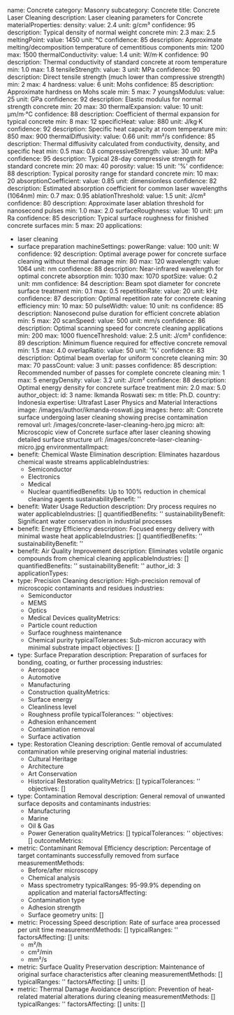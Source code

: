 name: Concrete
category: Masonry
subcategory: Concrete
title: Concrete Laser Cleaning
description: Laser cleaning parameters for Concrete
materialProperties:
  density:
    value: 2.4
    unit: g/cm³
    confidence: 95
    description: Typical density of normal weight concrete
    min: 2.3
    max: 2.5
  meltingPoint:
    value: 1450
    unit: °C
    confidence: 85
    description: Approximate melting/decomposition temperature of cementitious components
    min: 1200
    max: 1500
  thermalConductivity:
    value: 1.4
    unit: W/m·K
    confidence: 90
    description: Thermal conductivity of standard concrete at room temperature
    min: 1.0
    max: 1.8
  tensileStrength:
    value: 3
    unit: MPa
    confidence: 90
    description: Direct tensile strength (much lower than compressive strength)
    min: 2
    max: 4
  hardness:
    value: 6
    unit: Mohs
    confidence: 85
    description: Approximate hardness on Mohs scale
    min: 5
    max: 7
  youngsModulus:
    value: 25
    unit: GPa
    confidence: 92
    description: Elastic modulus for normal strength concrete
    min: 20
    max: 30
  thermalExpansion:
    value: 10
    unit: μm/m·°C
    confidence: 88
    description: Coefficient of thermal expansion for typical concrete
    min: 8
    max: 12
  specificHeat:
    value: 880
    unit: J/kg·K
    confidence: 92
    description: Specific heat capacity at room temperature
    min: 850
    max: 900
  thermalDiffusivity:
    value: 0.66
    unit: mm²/s
    confidence: 85
    description: Thermal diffusivity calculated from conductivity, density, and specific
      heat
    min: 0.5
    max: 0.8
  compressiveStrength:
    value: 30
    unit: MPa
    confidence: 95
    description: Typical 28-day compressive strength for standard concrete
    min: 20
    max: 40
  porosity:
    value: 15
    unit: '%'
    confidence: 88
    description: Typical porosity range for standard concrete
    min: 10
    max: 20
  absorptionCoefficient:
    value: 0.85
    unit: dimensionless
    confidence: 82
    description: Estimated absorption coefficient for common laser wavelengths (1064nm)
    min: 0.7
    max: 0.95
  ablationThreshold:
    value: 1.5
    unit: J/cm²
    confidence: 80
    description: Approximate laser ablation threshold for nanosecond pulses
    min: 1.0
    max: 2.0
  surfaceRoughness:
    value: 10
    unit: μm Ra
    confidence: 85
    description: Typical surface roughness for finished concrete surfaces
    min: 5
    max: 20
applications:
- laser cleaning
- surface preparation
machineSettings:
  powerRange:
    value: 100
    unit: W
    confidence: 92
    description: Optimal average power for concrete surface cleaning without thermal
      damage
    min: 80
    max: 120
  wavelength:
    value: 1064
    unit: nm
    confidence: 88
    description: Near-infrared wavelength for optimal concrete absorption
    min: 1030
    max: 1070
  spotSize:
    value: 0.2
    unit: mm
    confidence: 84
    description: Beam spot diameter for concrete surface treatment
    min: 0.1
    max: 0.5
  repetitionRate:
    value: 20
    unit: kHz
    confidence: 87
    description: Optimal repetition rate for concrete cleaning efficiency
    min: 10
    max: 50
  pulseWidth:
    value: 10
    unit: ns
    confidence: 85
    description: Nanosecond pulse duration for efficient concrete ablation
    min: 5
    max: 20
  scanSpeed:
    value: 500
    unit: mm/s
    confidence: 86
    description: Optimal scanning speed for concrete cleaning applications
    min: 200
    max: 1000
  fluenceThreshold:
    value: 2.5
    unit: J/cm²
    confidence: 89
    description: Minimum fluence required for effective concrete removal
    min: 1.5
    max: 4.0
  overlapRatio:
    value: 50
    unit: '%'
    confidence: 83
    description: Optimal beam overlap for uniform concrete cleaning
    min: 30
    max: 70
  passCount:
    value: 3
    unit: passes
    confidence: 85
    description: Recommended number of passes for complete concrete cleaning
    min: 1
    max: 5
  energyDensity:
    value: 3.2
    unit: J/cm²
    confidence: 88
    description: Optimal energy density for concrete surface treatment
    min: 2.0
    max: 5.0
author_object:
  id: 3
  name: Ikmanda Roswati
  sex: m
  title: Ph.D.
  country: Indonesia
  expertise: Ultrafast Laser Physics and Material Interactions
  image: /images/author/ikmanda-roswati.jpg
images:
  hero:
    alt: Concrete surface undergoing laser cleaning showing precise contamination
      removal
    url: /images/concrete-laser-cleaning-hero.jpg
  micro:
    alt: Microscopic view of Concrete surface after laser cleaning showing detailed
      surface structure
    url: /images/concrete-laser-cleaning-micro.jpg
environmentalImpact:
- benefit: Chemical Waste Elimination
  description: Eliminates hazardous chemical waste streams
  applicableIndustries:
  - Semiconductor
  - Electronics
  - Medical
  - Nuclear
  quantifiedBenefits: Up to 100% reduction in chemical cleaning agents
  sustainabilityBenefit: ''
- benefit: Water Usage Reduction
  description: Dry process requires no water
  applicableIndustries: []
  quantifiedBenefits: ''
  sustainabilityBenefit: Significant water conservation in industrial processes
- benefit: Energy Efficiency
  description: Focused energy delivery with minimal waste heat
  applicableIndustries: []
  quantifiedBenefits: ''
  sustainabilityBenefit: ''
- benefit: Air Quality Improvement
  description: Eliminates volatile organic compounds from chemical cleaning
  applicableIndustries: []
  quantifiedBenefits: ''
  sustainabilityBenefit: ''
author_id: 3
applicationTypes:
- type: Precision Cleaning
  description: High-precision removal of microscopic contaminants and residues
  industries:
  - Semiconductor
  - MEMS
  - Optics
  - Medical Devices
  qualityMetrics:
  - Particle count reduction
  - Surface roughness maintenance
  - Chemical purity
  typicalTolerances: Sub-micron accuracy with minimal substrate impact
  objectives: []
- type: Surface Preparation
  description: Preparation of surfaces for bonding, coating, or further processing
  industries:
  - Aerospace
  - Automotive
  - Manufacturing
  - Construction
  qualityMetrics:
  - Surface energy
  - Cleanliness level
  - Roughness profile
  typicalTolerances: ''
  objectives:
  - Adhesion enhancement
  - Contamination removal
  - Surface activation
- type: Restoration Cleaning
  description: Gentle removal of accumulated contamination while preserving original
    material
  industries:
  - Cultural Heritage
  - Architecture
  - Art Conservation
  - Historical Restoration
  qualityMetrics: []
  typicalTolerances: ''
  objectives: []
- type: Contamination Removal
  description: General removal of unwanted surface deposits and contaminants
  industries:
  - Manufacturing
  - Marine
  - Oil & Gas
  - Power Generation
  qualityMetrics: []
  typicalTolerances: ''
  objectives: []
outcomeMetrics:
- metric: Contaminant Removal Efficiency
  description: Percentage of target contaminants successfully removed from surface
  measurementMethods:
  - Before/after microscopy
  - Chemical analysis
  - Mass spectrometry
  typicalRanges: 95-99.9% depending on application and material
  factorsAffecting:
  - Contamination type
  - Adhesion strength
  - Surface geometry
  units: []
- metric: Processing Speed
  description: Rate of surface area processed per unit time
  measurementMethods: []
  typicalRanges: ''
  factorsAffecting: []
  units:
  - m²/h
  - cm²/min
  - mm²/s
- metric: Surface Quality Preservation
  description: Maintenance of original surface characteristics after cleaning
  measurementMethods: []
  typicalRanges: ''
  factorsAffecting: []
  units: []
- metric: Thermal Damage Avoidance
  description: Prevention of heat-related material alterations during cleaning
  measurementMethods: []
  typicalRanges: ''
  factorsAffecting: []
  units: []
